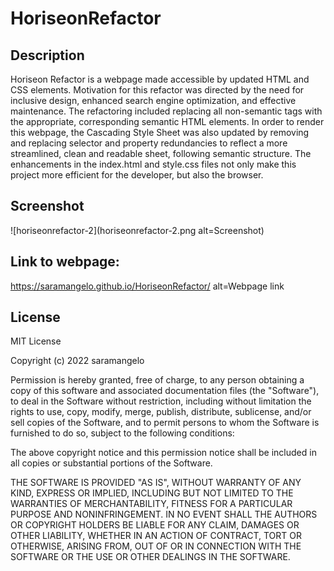 # HoriseonRefactor

## Description

Horiseon Refactor is a webpage made accessible by updated HTML and CSS elements. Motivation for this refactor was directed by the need for inclusive design, enhanced search engine optimization, and effective maintenance. The refactoring included replacing all non-semantic tags with the appropriate, corresponding semantic HTML elements. In order to render this webpage, the Cascading Style Sheet was also updated by removing and replacing selector and property redundancies to reflect a more streamlined, clean and readable sheet, following semantic structure. The enhancements in the index.html and style.css files not only make this project more efficient for the developer, but also the browser.

## Screenshot

![horiseonrefactor-2](horiseonrefactor-2.png alt=Screenshot)

## Link to webpage:

https://saramangelo.github.io/HoriseonRefactor/ alt=Webpage link

## License

MIT License

Copyright (c) 2022 saramangelo

Permission is hereby granted, free of charge, to any person obtaining a copy
of this software and associated documentation files (the "Software"), to deal
in the Software without restriction, including without limitation the rights
to use, copy, modify, merge, publish, distribute, sublicense, and/or sell
copies of the Software, and to permit persons to whom the Software is
furnished to do so, subject to the following conditions:

The above copyright notice and this permission notice shall be included in all
copies or substantial portions of the Software.

THE SOFTWARE IS PROVIDED "AS IS", WITHOUT WARRANTY OF ANY KIND, EXPRESS OR
IMPLIED, INCLUDING BUT NOT LIMITED TO THE WARRANTIES OF MERCHANTABILITY,
FITNESS FOR A PARTICULAR PURPOSE AND NONINFRINGEMENT. IN NO EVENT SHALL THE
AUTHORS OR COPYRIGHT HOLDERS BE LIABLE FOR ANY CLAIM, DAMAGES OR OTHER
LIABILITY, WHETHER IN AN ACTION OF CONTRACT, TORT OR OTHERWISE, ARISING FROM,
OUT OF OR IN CONNECTION WITH THE SOFTWARE OR THE USE OR OTHER DEALINGS IN THE
SOFTWARE.
